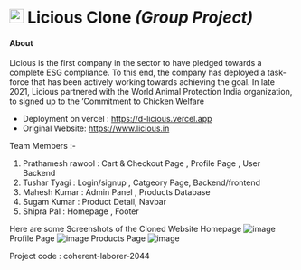 
# <img src="https://user-images.githubusercontent.com/50316091/229377823-a5eeb7e6-a500-4f3b-b12f-883abad3ba8a.png" width="25" height="25">   **Licious Clone** _(Group Project)_

#### About
Licious is the first company in the sector to have pledged towards a complete ESG compliance. To this end, the company has deployed a task-force that has been actively working towards achieving the goal. In late 2021, Licious partnered with the World Animal Protection India organization, to signed up to the ‘Commitment to Chicken Welfare



- Deployment on vercel : https://d-licious.vercel.app
- Original Website: https://www.licious.in



Team Members :-
1. Prathamesh rawool : Cart & Checkout Page , Profile Page , User Backend 
2. Tushar Tyagi : Login/signup , Catgeory Page, Backend/frontend
3. Mahesh Kumar : Admin Panel , Products Database
4. Sugam Kumar : Product Detail, Navbar
5. Shipra Pal : Homepage , Footer 



Here are some Screenshots of the Cloned Website
Homepage
![image](https://user-images.githubusercontent.com/50316091/229377268-39c210dd-2c5e-4ead-ba58-8354f181c5ab.png)
Profile Page
![image](https://user-images.githubusercontent.com/50316091/201757785-81f40877-6e56-492e-8a13-59d62f8e6c58.png)
Products Page
![image](https://user-images.githubusercontent.com/50316091/201758115-aba4f0f1-3674-42c2-ba96-acbb217656fc.png)

 Project code : coherent-laborer-2044

